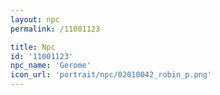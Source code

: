 ```yaml
---
layout: npc
permalink: /11001123

title: Npc
id: '11001123'
npc_name: 'Gerome'
icon_url: 'portrait/npc/02010042_robin_p.png'
---
```

